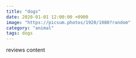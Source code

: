 ```yaml
---
title: "dogs"
date: 2020-01-01 12:00:00 +0900
image: "https://picsum.photos/1920/1080?random"
category: "animal"
tags: dogs
---
```


reviews content
